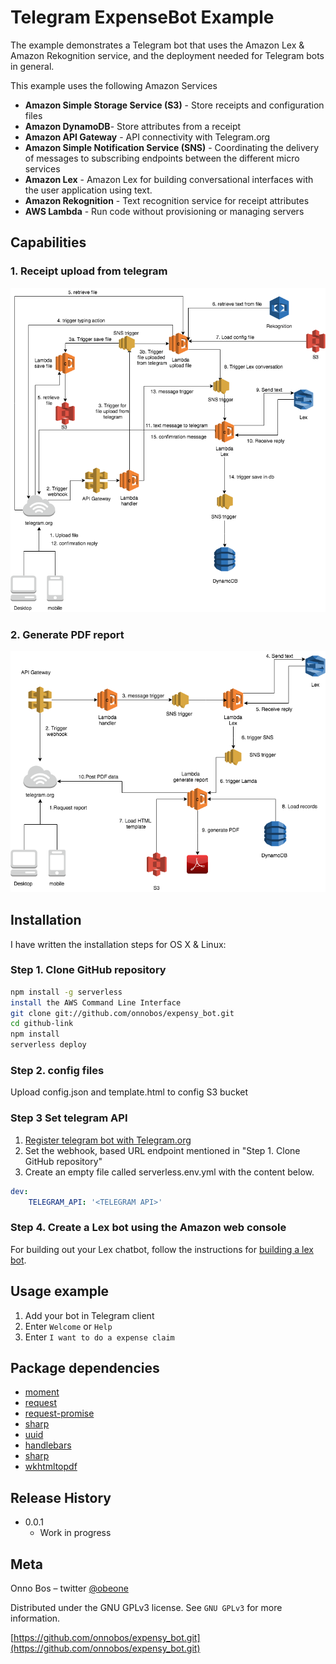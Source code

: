 # Telegram ExpenseBot Example

The example demonstrates a Telegram bot that uses the Amazon Lex & Amazon Rekognition service, and the deployment needed for Telegram bots in general.

This example uses the following Amazon Services
 - **Amazon Simple Storage Service (S3)** - Store receipts and configuration files
 - **Amazon DynamoDB**- Store attributes from a receipt
 - **Amazon API Gateway** - API connectivity with Telegram.org
 - **Amazon Simple Notification Service (SNS)** - Coordinating the delivery of messages to subscribing endpoints between the different micro services
 - **Amazon Lex** - Amazon Lex for building conversational interfaces with the user application using text.
 - **Amazon Rekognition** - Text recognition service for receipt attributes
 - **AWS Lambda** - Run code without provisioning or managing servers

## Capabilities
### 1. Receipt upload from telegram

![](upload-receipt.png)

### 2. Generate PDF report

![](publish-report.png)

## Installation
I have written the installation steps for OS X & Linux:

### Step 1. Clone GitHub repository

```sh
npm install -g serverless
install the AWS Command Line Interface
git clone git://github.com/onnobos/expensy_bot.git
cd github-link
npm install
serverless deploy
```

### Step 2. config files
Upload config.json and template.html to config S3 bucket

### Step 3 Set telegram API
1. [Register telegram bot with Telegram.org](https://core.telegram.org/bots#botfather)
2. Set the webhook, based URL endpoint mentioned in "Step 1. Clone GitHub repository"
3. Create an empty file called serverless.env.yml with the content below.
```yaml
dev:
    TELEGRAM_API: '<TELEGRAM API>'
```

### Step 4. Create a Lex bot using the Amazon web console
For building out your Lex chatbot, follow the instructions for [building a lex bot](BUILDLEXBOT.md).

## Usage example

1. Add your bot in Telegram client
2. Enter `Welcome` or `Help`
3. Enter `I want to do a expense claim`

## Package dependencies
 - [moment](http://momentjs.com/docs/)
 - [request](https://github.com/request/request)
 - [request-promise](https://github.com/request/request-promise)
 - [sharp](https://github.com/lovell/sharp)
 - [uuid](https://github.com/kelektiv/node-uuid)
 - [handlebars](https://github.com/wycats/handlebars.js)
 - [sharp](https://github.com/lovell/sharp)
 - [wkhtmltopdf](https://github.com/devongovett/node-wkhtmltopdf)

## Release History

* 0.0.1
    * Work in progress

## Meta

Onno Bos – twitter [@obeone](https://twitter.com/obeone)

Distributed under the GNU GPLv3 license. See ``GNU GPLv3`` for more information.

[https://github.com/onnobos/expensy_bot.git](https://github.com/onnobos/expensy_bot.git)
